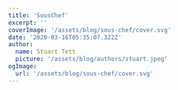 ```yaml
---
title: 'SousChef'
excerpt: ''
coverImage: '/assets/blog/sous-chef/cover.svg'
date: '2020-03-16T05:35:07.322Z'
author:
  name: Stuart Tett
  picture: '/assets/blog/authors/stuart.jpeg'
ogImage:
  url: '/assets/blog/sous-chef/cover.svg'
---
```

